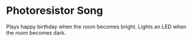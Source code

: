 # Photoresistor Song
Plays happy birthday when the room becomes bright. 
Lights an LED when the room becomes dark. 
